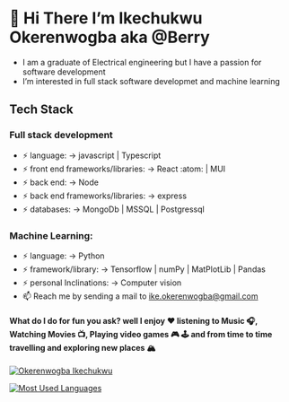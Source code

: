 # 👋 Hi There I’m Ikechukwu Okerenwogba aka  @Berry
-  I am a graduate of Electrical engineering but I have a passion for software development
- I’m interested in full stack software developmet and machine learning
## Tech Stack
### Full stack development
  - :zap: language: -> javascript | Typescript
  - :zap: front end frameworks/libraries: -> React  :atom:  | MUI
  - :zap: back end: -> Node 
  - :zap: back end frameworks/libraries: -> express
  - :zap: databases: -> MongoDb | MSSQL | Postgressql
### Machine Learning:
  - :zap: language: -> Python
  - :zap: framework/library: -> Tensorflow | numPy | MatPlotLib | Pandas
  - :zap: personal Inclinations: -> Computer vision
- 📫 Reach me by sending a mail to ike.okerenwogba@gmail.com
#### What do I do for fun you ask? well I enjoy :hearts: listening to Music :headphones:, Watching Movies :tv:, Playing video games :video_game: :joystick: and from time to time travelling and exploring new places :mountain_snow:

[![Okerenwogba Ikechukwu](https://github-readme-stats.vercel.app/api?username=BerryGIT-ME&hide=stars&count_private=true&show_icons=true&theme=dracula)](https://github.com/anuraghazra/github-readme-stats)


[![Most Used Languages](https://github-readme-stats.vercel.app/api/top-langs/?username=BerryGIT-ME&layout=compact)](https://github.com/anuraghazra/github-readme-stats)


<!---
BerryGIT-ME/BerryGIT-ME is a ✨ special ✨ repository because its `README.md` (this file) appears on your GitHub profile.
You can click the Preview link to take a look at your changes.
--->
